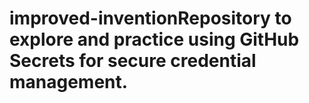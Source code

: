 # improved-inventionRepository to explore and practice using GitHub Secrets for secure credential management.
